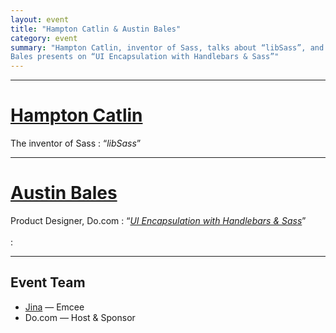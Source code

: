```yaml
---
layout: event
title: "Hampton Catlin & Austin Bales"
category: event
summary: "Hampton Catlin, inventor of Sass, talks about “libSass”, and Austin
Bales presents on “UI Encapsulation with Handlebars & Sass”"
---
```


---

# [Hampton Catlin](http://www.hamptoncatlin.com/)
The inventor of Sass
: “*libSass*”

---

# [Austin Bales](http://neue.austinbales.com/)
Product Designer, Do.com
: “*[UI Encapsulation with Handlebars & Sass](https://speakerdeck.com/austin/ui-encapsulation-with-handlebars-and-sass)*”<br /><br />
: <script async class="speakerdeck-embed" data-id="68f289c064cf0130b23612313b0318ca" data-ratio="1.77777777777778" src="//speakerdeck.com/assets/embed.js"></script>

---

## Event Team
* [Jina](http://jina.me/) — Emcee
* Do.com — Host & Sponsor
